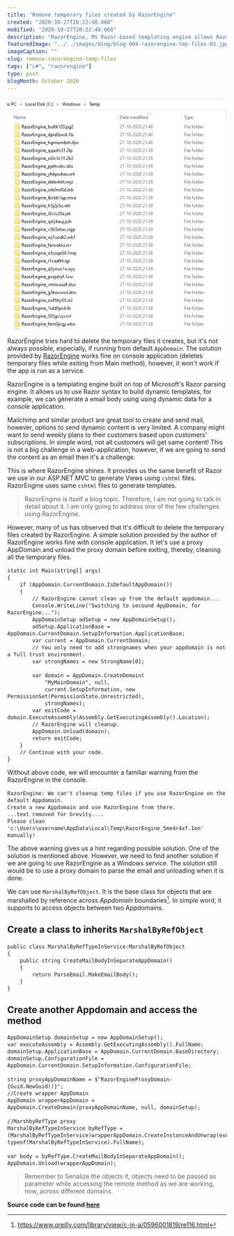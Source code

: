 ```yaml
---
title: "Remove temporary files created by RazorEngine"
created: "2020-10-27T20:22:48.060"
modified: "2020-10-27T20:22:48.060"
description: "RazorEngine, MS Razor-based templating engine allows Razor syntax to build dynamic templates, however, it's not always possible to delete temporary files it creates"
featuredImage: "../../images/blog/blog-004-razorengine-tmp-files-01.jpg"
imageCaption: ""
slug: remove-razorengine-temp-files
tags: ["c#", "razorengine"]
type: post
blogMonth: October 2020
---
```


![blog image](../../images/blog/blog-004-razorengine-tmp-files-01.jpg " ")

RazorEngine tries hard to delete the temporary files it creates, but it's not always possible, especially, if running from default `AppDomain`. The solution provided by [RazorEngine](https://github.com/Antaris/RazorEngine) works fine on console application (deletes temporary files while exiting from Main method), however, it won't work if the app is run as a service.

RazorEngine is a templating engine built on top of Microsoft's Razor parsing engine. It allows us to use Razor syntax to build dynamic templates, for example, we can generate a email body using using dynamic data for a console application.

Mailchimp and similar product are great tool to create and send mail, however, options to send dynamic content is very limited. A company might want to send weekly plans to their customers based upon customers' subscriptions. In simple word, not all customers will get same content! This is not a big challenge in a web-application, however, if we are going to send the content as an email then it's a challenge.

This is where RazorEngine shines. It provides us the same benefit of Razor we use in our ASP.NET MVC to generate Views using `cshtml` files. RazorEngine uses same `cshtml` files to generate templates.

> RazorEngine is itself a blog topic. Therefore, I am not going to talk in detail about it. I am only going to address one of the few challenges using RazorEngine.

However, many of us has observed that it's difficult to delete the temporary files created by RazorEngine. A simple solution provided by the author of RazorEngine works fine with console application. It let's use a proxy AppDomain and unload the proxy domain before exiting, thereby, cleaning all the temporary files.

```
static int Main(string[] args)
{
    if (AppDomain.CurrentDomain.IsDefaultAppDomain())
    {
        // RazorEngine cannot clean up from the default appdomain...
        Console.WriteLine("Switching to secound AppDomain, for RazorEngine...");
        AppDomainSetup adSetup = new AppDomainSetup();
        adSetup.ApplicationBase = AppDomain.CurrentDomain.SetupInformation.ApplicationBase;
        var current = AppDomain.CurrentDomain;
        // You only need to add strongnames when your appdomain is not a full trust environment.
        var strongNames = new StrongName[0];

        var domain = AppDomain.CreateDomain(
            "MyMainDomain", null,
            current.SetupInformation, new PermissionSet(PermissionState.Unrestricted),
            strongNames);
        var exitCode = domain.ExecuteAssembly(Assembly.GetExecutingAssembly().Location);
        // RazorEngine will cleanup.
        AppDomain.Unload(domain);
        return exitCode;
    }
    // Continue with your code.
}
```

Without above code, we will encounter a familiar warning from the RazorEngine in the console.

```
RazorEngine: We can't cleanup temp files if you use RazorEngine on the default Appdomain.
Create a new Appdomain and use RazorEngine from there.
...text removed for brevity....
Please clean 'c:\Users\username\AppData\Local\Temp\RazorEngine_5me4r4xf.1on' manually!
```

The above warning gives us a hint regarding possible solution. One of the solution is mentioned above. However, we need to find another solution if we are going to use RazorEngine as a Windows service. The solution still would be to use a proxy domain to parse the email and unloading when it is done.

We can use `MarshalByRefObject`. It is the base class for objects that are marshalled by reference across _Appdomain_ boundaries[^1]. In simple word, it supports to access objects between two Appdomains.

## Create a class to inherits `MarshalByRefObject`

```
public class MarshalByRefTypeInService:MarshalByRefObject
{
    public string CreateMailBodyInSeparateAppDomain()
    {
        return ParseEmail.MakeEmailBody();
    }
}
```

## Create another Appdomain and access the method

```
AppDomainSetup domainSetup = new AppDomainSetup();
var executeAssembly = Assembly.GetExecutingAssembly().FullName;
domainSetup.ApplicationBase = AppDomain.CurrentDomain.BaseDirectory;
domainSetup.ConfigurationFile = AppDomain.CurrentDomain.SetupInformation.ConfigurationFile;

string proxyAppDomainName = $"RazorEngineProxyDomain-{Guid.NewGuid()}";
//Create wrapper AppDomain
AppDomain wrapperAppDomain = AppDomain.CreateDomain(proxyAppDomainName, null, domainSetup);

//MarshbyRefType proxy
MarshalByRefTypeInService byRefType = (MarshalByRefTypeInService)wrapperAppDomain.CreateInstanceAndUnwrap(executeAssembly, typeof(MarshalByRefTypeInService).FullName);

var body = byRefType.CreateMailBodyInSeparateAppDomain();
AppDomain.Unload(wrapperAppDomain);
```

> Remember to Serialize the objects if, objects need to be passed as parameter while accessing the remote method as we are working, now, across different domains.

**Source code can be found [here](https://github.com/rameshkunwar/RazorEngineCleanTempFiles.git)**

[^1]: https://www.oreilly.com/library/view/c-in-a/0596001819/re116.html
